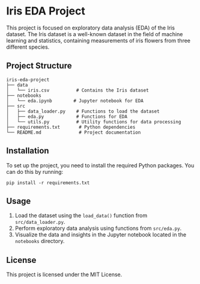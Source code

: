 # Iris EDA Project

This project is focused on exploratory data analysis (EDA) of the Iris dataset. The Iris dataset is a well-known dataset in the field of machine learning and statistics, containing measurements of iris flowers from three different species.

## Project Structure

```
iris-eda-project
├── data
│   └── iris.csv          # Contains the Iris dataset
├── notebooks
│   └── eda.ipynb        # Jupyter notebook for EDA
├── src
│   ├── data_loader.py    # Functions to load the dataset
│   ├── eda.py            # Functions for EDA
│   └── utils.py          # Utility functions for data processing
├── requirements.txt       # Python dependencies
└── README.md              # Project documentation
```

## Installation

To set up the project, you need to install the required Python packages. You can do this by running:

```
pip install -r requirements.txt
```

## Usage

1. Load the dataset using the `load_data()` function from `src/data_loader.py`.
2. Perform exploratory data analysis using functions from `src/eda.py`.
3. Visualize the data and insights in the Jupyter notebook located in the `notebooks` directory.

## License

This project is licensed under the MIT License.
